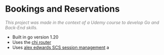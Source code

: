 # Bookings and Reservations
<em style="color:gray;">This project was made in the context of a Udemy course to develop Go and Back-End skills.</em>

- Built in go version 1.20
- Uses the [chi router](https://github.com/go-chi/chi)
- Uses [alex edwards SCS session management](https://github.com/alexedwards/scs) a